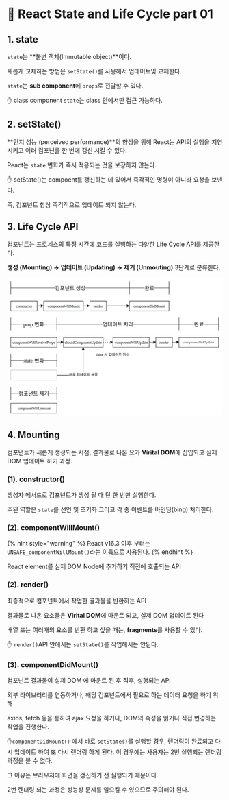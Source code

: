 # 📄 React State and Life Cycle part 01

## 1. state 

`state`는 **불변 객체\(Immutable object\)**이다.

새롭게 교체하는 방법은 `setState()`를 사용해서 업데이트및 교체한다.

`state`는 **sub component**에 `props`로 전달할 수 있다.



 ✋ class component `state`는 class 안에서만 접근 가능하다.

## 2. setState\(\) 

**인지 성능 \(perceived performance\)**의 향상을 위해 React는 API의 실행을 지연 시키고 여러 컴포넌를 한 번에 갱신 시킬 수 있다.

React는 `state` 변화가 즉시 적용되는 것을 보장하지 않는다.



 ✋ setState\(\)는 compoent를 갱신하는 데 있어서 즉각적인 명령이 아니라 요청을 보낸다.

즉, 컴포넌트 항상 즉각적으로 업데이트 되지 않는다.

## 3. Life Cycle API

컴포넌트는 프로세스의 특정 시간에 코드를 실행하는 다양한 Life Cycle API를 제공한다.

**생성 \(Mounting\) →  업데이트 \(Updating\)  → 제거 \(Unmouting\)**  3단계로 분류한다.

![](../.gitbook/assets/screenshot-from-2016-12-10-00-21-26-1.png)

## 4. Mounting 

컴포넌트가 새롭게 생성되는 시점,  결과물로 나온 요가 **Virital DOM**에 삽입되고 실제 DOM 업데이트 하기 과정.

### \(1\). constructor\(\)

생성자 메서드로 컴포넌트가 생성 될 때 단 한 번만 실행한다.

주된 역할은 `state`를 선언 및 초기화 그리고 각 종 이벤트를 바인딩\(bing\) 처리한다.

### \(2\). componentWillMount\(\)

{% hint style="warning" %}
React v16.3 이후 부터는 `UNSAFE_componentWillMount()`라는 이름으로 사용된다.
{% endhint %}

React element를 실제 DOM Node에 추가하기 직전에 호출되는 API

### \(2\). render\(\)

최종적으로 컴포넌트에서 작업한 결과물을 반환하는 API

결과물로 나온 요소들은 **Virital DOM**에 마운트 되고, 실제 DOM 업데이트 된다

배열 또는 여러개의 요소를 반환 하고 싶을 때는, **fragments**를 사용할 수 있다.



 ✋ `render()`API 안에서는 `setState()`를 작업해서는 안된다.

### \(3\). componentDidMount\(\)

컴포넌트 결과물이 실제 DOM 에 마운트 된 후 직후, 실행되는 API

외부 라이브러리를 연동하거나, 해당 컴포넌트에서 필요로 하는 데이터 요청을 하기 위해

axios, fetch 등을 통하여 ajax 요청을 하거나, DOM의 속성을 읽거나 직접 변경하는 작업을 진행한다.



 ✋`componentDidMount()` 에서 바로 `setState()`를 실행할 경우, 렌더링이 완료되고 다시 업데이트 하여 또 다시 렌더링 하게 된다. 이 경우에는 사용자는 2번 실행되는 렌더링 과정을 볼 수 없다. 

 그 이유는 브라우저에 화면을 갱신하기 전 실행되기 때문이다.  

2번 렌더링 되는 과정은 성능상 문제를 일으킬 수 있으므로 주의해야 된다.  






